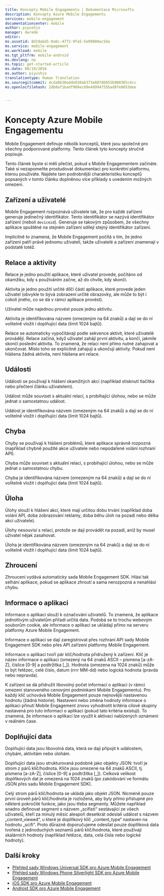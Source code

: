 ```yaml
---
title: Koncepty Mobile Engagementu | Dokumentace Microsoftu
description: Koncepty Azure Mobile Engagementu
services: mobile-engagement
documentationcenter: mobile
author: piyushjo
manager: dwrede
editor: 
ms.assetid: 8d19abd1-0a6c-4772-9fa5-5e99980ac5da
ms.service: mobile-engagement
ms.workload: mobile
ms.tgt_pltfrm: mobile-android
ms.devlang: na
ms.topic: get-started-article
ms.date: 08/19/2016
ms.author: piyushjo
translationtype: Human Translation
ms.sourcegitcommit: dcda8b30adde930ab373a087d6955b900365c4cc
ms.openlocfilehash: 2db8af1badf908ec69e4d994755bad87e8653dee


---
```

# <a name="azure-mobile-engagement-concepts"></a>Koncepty Azure Mobile Engagementu
Mobile Engagement definuje několik konceptů, které jsou společné pro všechny podporované platformy. Tento článek tyto koncepty stručně popisuje.

Tento článek byste si měli přečíst, pokud s Mobile Engagementem začínáte. Také si nezapomeňte prostudovat dokumentaci pro konkrétní platformu, kterou používáte. Najdete tam podrobnější charakteristiku konceptů popsaných v tomto článku doplněnou více příklady s uvedením možných omezení.

## <a name="devices-and-users"></a>Zařízení a uživatelé
Mobile Engagement rozpoznává uživatele tak, že pro každé zařízení generuje jedinečný identifikátor. Tento identifikátor se nazývá identifikátor zařízení (neboli `deviceid`). Generuje se takovým způsobem, že všechny aplikace spuštěné na stejném zařízení sdílejí stejný identifikátor zařízení.

Implicitně to znamená, že Mobile Engagement počítá s tím, že jedno zařízení patří právě jednomu uživateli, takže uživatelé a zařízení znamenají v podstatě totéž.

## <a name="sessions-and-activities"></a>Relace a aktivity
Relace je jedno použití aplikace, které uživatel provede, počítáno od okamžiku, kdy s používáním začne, až do chvíle, kdy skončí.

Aktivita je jedno použití určité dílčí části aplikace, které provede jeden uživatel (obvykle to bývá zobrazení určité obrazovky, ale může to být i cokoli jiného, co se dá  v rámci aplikace provést).

Uživatel může najednou provést pouze jednu aktivitu.

Aktivita je identifikována názvem (omezeným na 64 znaků) a dají se do ní volitelně vložit i doplňující data (limit 1024 bajtů).

Relace se automaticky vypočítávají podle sekvence aktivit, které uživatelé provádějí. Relace začíná, když uživatel zahájí první aktivitu, a končí, jakmile skončí poslední aktivita. To znamená, že relaci není přímo nutné zahajovat a ukončovat. Místo toho se explicitně zahajují a ukončují aktivity. Pokud není hlášena žádná aktivita, není hlášena ani relace.

## <a name="events"></a>Události
Události se používají k hlášení okamžitých akcí (například stisknutí tlačítka nebo přečtení článku uživatelem).

Událost může souviset s aktuální relací, s probíhající úlohou, nebo se může jednat o samostatnou událost.

Událost je identifikována názvem (omezeným na 64 znaků) a dají se do ní volitelně vložit i doplňující data (limit 1024 bajtů).

## <a name="error"></a>Chyba
Chyby se používají k hlášení problémů, které aplikace správně rozpozná (například chybně použité akce uživatele nebo nepodařené volání rozhraní API).

Chyba může souviset s aktuální relací, s probíhající úlohou, nebo se může jednat o samostatnou chybu.

Chyba je identifikována názvem (omezeným na 64 znaků) a dají se do ní volitelně vložit i doplňující data (limit 1024 bajtů).

## <a name="job"></a>Úloha
Úlohy slouží k hlášení akcí, které mají určitou dobu trvání (například doba volání  API, doba zobrazování reklamy, doba běhu úloh na pozadí nebo délka akcí uživatele).

Úlohy nesouvisí s relací, protože se dají provádět na pozadí, aniž by musel uživatel nějak zasahovat.

Úloha je identifikována názvem (omezeným na 64 znaků) a dají se do ní volitelně vložit i doplňující data (limit 1024 bajtů).

## <a name="crash"></a>Zhroucení
Zhroucení vydává automaticky sada Mobile Engagement SDK. Hlásí tak selhání aplikace, pokud se aplikace zhroutí a sama nerozpozná a nenahlásí chybu.

## <a name="application-information"></a>Informace o aplikaci
Informace o aplikaci slouží k označování uživatelů. To znamená, že aplikace jednotlivým uživatelům přiřadí určitá data. Podobá se to trochu webovým souborům cookie, ale informace o aplikaci se ukládají přímo na serveru platformy Azure Mobile Engagement.

Informace o aplikaci se dají zaregistrovat přes rozhraní API sady Mobile Engagement SDK nebo přes API zařízení platformy Mobile Engagement.

Informace o aplikaci tvoří pár klíč/hodnota přidružený k zařízení. Klíč je název informace o aplikaci (omezený na 64 znaků ASCII – písmena [a-zA-Z], číslice [0-9] a podtržítka [_]). Hodnota (omezena na 1024 znaků) může to být řetězec, celé číslo, datum (rrrr MM-dd) nebo logická hodnota (pravda nebo nepravda).

K zařízení se dá přidružit libovolný počet informací o aplikaci (v rámci omezení stanoveného cenovými podmínkami Mobile Engagementu). Pro každý klíč uchovává Mobile Engagement pouze nejnovější nastavenou hodnotu (žádná historie). Nastavení nebo změna hodnoty informace o aplikaci přinutí Mobile Engagement znovu vyhodnotit kritéria cílové skupiny nastavená pro tuto informaci o aplikaci (pokud tato kritéria existují). To znamená, že informace o aplikaci lze využít k aktivaci nabízených oznámení v reálném čase.

## <a name="extra-data"></a>Doplňující data
Doplňující data jsou libovolná data, která se dají připojit k událostem, chybám, aktivitám nebo úlohám.

Doplňující data jsou strukturovaná podobně jako objekty JSON: tvoří je strom z párů klíč/hodnota. Klíče jsou omezené na 64 znaků ASCII, tj. písmena [a-zA-Z], číslice [0-9] a podtržítka [_]). Celková velikost doplňkových dat je omezená na 1024 znaků (po zakódování ve formátu JSON přes sadu Mobile Engagement SDK).

Celý strom párů klíč/hodnota se ukládá jako objekt JSON. Nicméně pouze první úroveň párů klíč/hodnota je rozložená, aby byly přímo přístupné pro některé pokročilé funkce, jako jsou třeba segmenty. Můžete například snadno definovat segment s názvem „scifisti“ sestávající ze všech uživatelů, kteří za minulý měsíc alespoň desetkrát odeslali událost s názvem „content_viewed“, u které je doplňkový klíč „content_type“ nastaven na hodnotu „scifi“. Proto důrazně doporučujeme odesílat pouze doplňková data tvořená z jednoduchých seznamů párů klíč/hodnota, které používají skalárních hodnoty (například řetězce, data, celá čísla nebo logické hodnoty).

## <a name="next-steps"></a>Další kroky
* [Přehled sady Windows Universal SDK pro Azure Mobile Engagement](mobile-engagement-windows-store-sdk-overview.md)
* [Přehled sady Windows Phone Silverlight SDK pro Azure Mobile Engagement](mobile-engagement-windows-phone-sdk-overview.md)
* [iOS SDK pro Azure Mobile Engagement](mobile-engagement-ios-sdk-overview.md)
* [Android SDK pro Azure Mobile Engagement](mobile-engagement-android-sdk-overview.md)




<!--HONumber=Dec16_HO1-->


